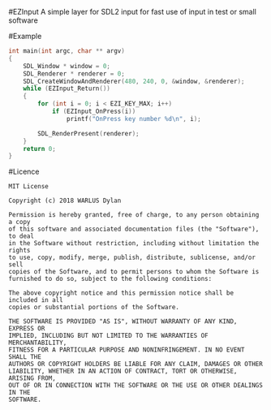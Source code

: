 #EZInput 
A simple layer for SDL2 input for fast use of input in test or small software

#Example

```c
int main(int argc, char ** argv)
{
	SDL_Window * window = 0;
	SDL_Renderer * renderer = 0;
	SDL_CreateWindowAndRenderer(480, 240, 0, &window, &renderer);
	while (EZInput_Return()) 
	{
		for (int i = 0; i < EZI_KEY_MAX; i++)
			if (EZInput_OnPress(i))
				printf("OnPress key number %d\n", i);

		SDL_RenderPresent(renderer);
	}
	return 0;
}
```

#Licence

	MIT License
 
	Copyright (c) 2018 WARLUS Dylan
 
	Permission is hereby granted, free of charge, to any person obtaining a copy
	of this software and associated documentation files (the "Software"), to deal
	in the Software without restriction, including without limitation the rights
	to use, copy, modify, merge, publish, distribute, sublicense, and/or sell
	copies of the Software, and to permit persons to whom the Software is
	furnished to do so, subject to the following conditions:
 
	The above copyright notice and this permission notice shall be included in all
	copies or substantial portions of the Software.
 
	THE SOFTWARE IS PROVIDED "AS IS", WITHOUT WARRANTY OF ANY KIND, EXPRESS OR
	IMPLIED, INCLUDING BUT NOT LIMITED TO THE WARRANTIES OF MERCHANTABILITY,
	FITNESS FOR A PARTICULAR PURPOSE AND NONINFRINGEMENT. IN NO EVENT SHALL THE
	AUTHORS OR COPYRIGHT HOLDERS BE LIABLE FOR ANY CLAIM, DAMAGES OR OTHER
	LIABILITY, WHETHER IN AN ACTION OF CONTRACT, TORT OR OTHERWISE, ARISING FROM,
	OUT OF OR IN CONNECTION WITH THE SOFTWARE OR THE USE OR OTHER DEALINGS IN THE
	SOFTWARE.
 
